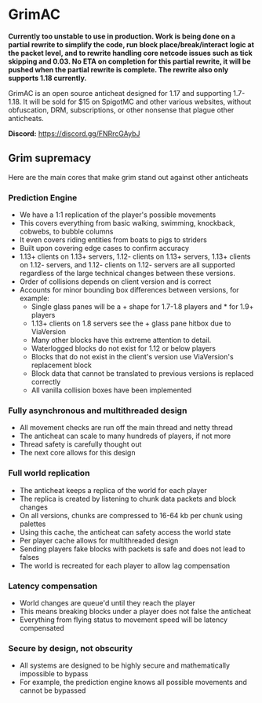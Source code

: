 # GrimAC

**Currently too unstable to use in production.  Work is being done on a partial rewrite to simplify the code, run block place/break/interact logic at the packet level, and to rewrite handling core netcode issues such as tick skipping and 0.03.  No ETA on completion for this partial rewrite, it will be pushed when the partial rewrite is complete. The rewrite also only supports 1.18 currently.**


GrimAC is an open source anticheat designed for 1.17 and supporting 1.7-1.18. It will be sold for $15 on SpigotMC and
other various websites, without obfuscation, DRM, subscriptions, or other nonsense that plague other anticheats.

**Discord:** https://discord.gg/FNRrcGAybJ

## Grim supremacy

Here are the main cores that make grim stand out against other anticheats

### Prediction Engine

* We have a 1:1 replication of the player's possible movements
* This covers everything from basic walking, swimming, knockback, cobwebs, to bubble columns
* It even covers riding entities from boats to pigs to striders
* Built upon covering edge cases to confirm accuracy
* 1.13+ clients on 1.13+ servers, 1.12- clients on 1.13+ servers, 1.13+ clients on 1.12- servers, and 1.12- clients on
  1.12- servers are all supported regardless of the large technical changes between these versions.
* Order of collisions depends on client version and is correct
* Accounts for minor bounding box differences between versions, for example:
    * Single glass panes will be a + shape for 1.7-1.8 players and * for 1.9+ players
    * 1.13+ clients on 1.8 servers see the + glass pane hitbox due to ViaVersion
    * Many other blocks have this extreme attention to detail.
    * Waterlogged blocks do not exist for 1.12 or below players
    * Blocks that do not exist in the client's version use ViaVersion's replacement block
    * Block data that cannot be translated to previous versions is replaced correctly
    * All vanilla collision boxes have been implemented

### Fully asynchronous and multithreaded design

* All movement checks are run off the main thread and netty thread
* The anticheat can scale to many hundreds of players, if not more
* Thread safety is carefully thought out
* The next core allows for this design

### Full world replication

* The anticheat keeps a replica of the world for each player
* The replica is created by listening to chunk data packets and block changes
* On all versions, chunks are compressed to 16-64 kb per chunk using palettes
* Using this cache, the anticheat can safety access the world state
* Per player cache allows for multithreaded design
* Sending players fake blocks with packets is safe and does not lead to falses
* The world is recreated for each player to allow lag compensation

### Latency compensation

* World changes are queue'd until they reach the player
* This means breaking blocks under a player does not false the anticheat
* Everything from flying status to movement speed will be latency compensated

### Secure by design, not obscurity

* All systems are designed to be highly secure and mathematically impossible to bypass
* For example, the prediction engine knows all possible movements and cannot be bypassed
